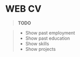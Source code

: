WEB CV
===================

> **TODO**

> - Show past employment
> - Show past education
> - Show skills
> - Show projects
